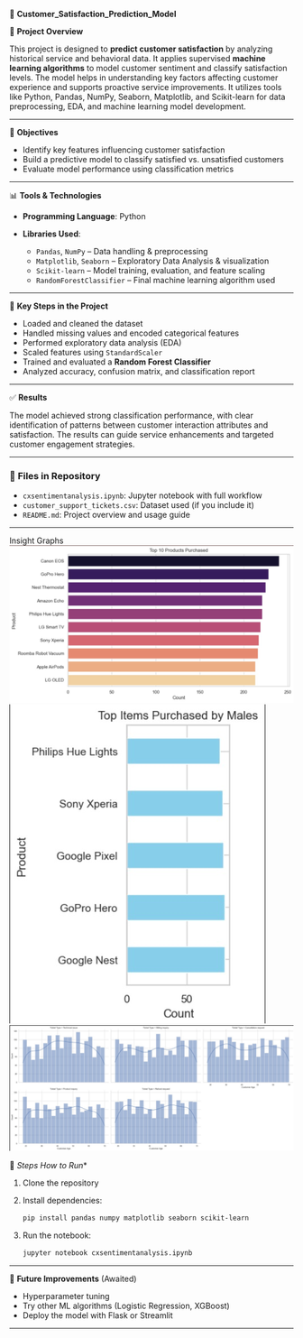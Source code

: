 📌 **Customer\_Satisfaction\_Prediction\_Model**

📄 **Project Overview**

This project is designed to **predict customer satisfaction** by analyzing historical service and behavioral data. It applies supervised **machine learning algorithms** to model customer sentiment and classify satisfaction levels. The model helps in understanding key factors affecting customer experience and supports proactive service improvements. It utilizes tools like Python, Pandas, NumPy, Seaborn, Matplotlib, and Scikit-learn for data preprocessing, EDA, and machine learning model development.

---

🎯 **Objectives**

* Identify key features influencing customer satisfaction
* Build a predictive model to classify satisfied vs. unsatisfied customers
* Evaluate model performance using classification metrics

---

📊 **Tools & Technologies**

* **Programming Language**: Python
* **Libraries Used**:

  * `Pandas`, `NumPy` – Data handling & preprocessing
  * `Matplotlib`, `Seaborn` – Exploratory Data Analysis & visualization
  * `Scikit-learn` – Model training, evaluation, and feature scaling
  * `RandomForestClassifier` – Final machine learning algorithm used

---

🧠 **Key Steps in the Project**

* Loaded and cleaned the dataset
* Handled missing values and encoded categorical features
* Performed exploratory data analysis (EDA)
* Scaled features using `StandardScaler`
* Trained and evaluated a **Random Forest Classifier**
* Analyzed accuracy, confusion matrix, and classification report

---

✅ **Results**

The model achieved strong classification performance, with clear identification of patterns between customer interaction attributes and satisfaction. The results can guide service enhancements and targeted customer engagement strategies.

---

### 📁 **Files in Repository**

* `cxsentimentanalysis.ipynb`: Jupyter notebook with full workflow
* `customer_support_tickets.csv`: Dataset used (if you include it)
* `README.md`: Project overview and usage guide

---
Insight Graphs
![top_purchased_products_count_scale](top_purchased_products_count_scale.jpg)
![Top Purchased items by males graph](top_purchased_items_by_males.jpg)
![productquery_raisedtickets_cxage_based_plotting](productquery_raisedtickets_cxage_based_plotting.jpg)

🚀 *Steps How to Run**

1. Clone the repository 
2. Install dependencies:

   ```bash
   pip install pandas numpy matplotlib seaborn scikit-learn
   ```
3. Run the notebook:

   ```bash
   jupyter notebook cxsentimentanalysis.ipynb
   ```

---

🔗 **Future Improvements** (Awaited)

* Hyperparameter tuning
* Try other ML algorithms (Logistic Regression, XGBoost)
* Deploy the model with Flask or Streamlit

---
